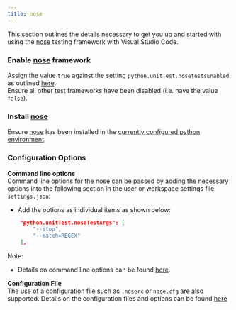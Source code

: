```yaml
---
title: nose
---
```


This section outlines the details necessary to get you up and started with using the [nose](http://nose.readthedocs.io/en/latest/) testing framework with Visual Studio Code.

### Enable [nose](http://nose.readthedocs.io/en/latest/) framework   
Assign the value ```true``` against the setting ```python.unitTest.nosetestsEnabled ``` as outlined [here](https://github.com/DonJayamanne/pythonVSCode/wiki/UnitTests#select-and-enable-a-test-framework-1).  
Ensure all other test frameworks have been disabled (i.e. have the value ```false```). 

### Install [nose](http://nose.readthedocs.io/en/latest/)   
Ensure [nose](http://nose.readthedocs.io/en/latest/) has been installed in the [currently configured python environment](https://github.com/DonJayamanne/pythonVSCode/wiki/Python-Path-and-Version#python-version-used-for-intellisense-autocomplete-linting-formatting-etc).

### Configuration Options
**Command line options**  
Command line options for the nose can be passed by adding the necessary options into the following section in the user or workspace settings file  ```settings.json```: 
- Add the options as individual items as shown below: 
```json
    "python.unitTest.noseTestArgs": [
        "--stop",
        "--match=REGEX"
    ],
```  
Note: 
- Details on command line options can be found [here](http://nose.readthedocs.io/en/latest/usage.html#options).  


**Configuration File**  
The use of a configuration file such as ```.noserc``` or ```nose.cfg``` are also supported.
Details on the configuration files and options can be found [here](http://nose.readthedocs.io/en/latest/usage.html#configuration)